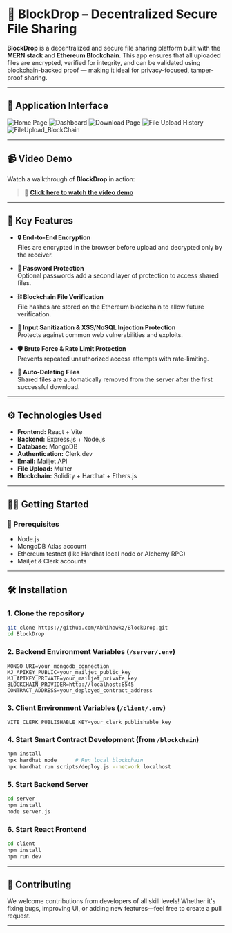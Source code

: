 # 🚀 BlockDrop – Decentralized Secure File Sharing

**BlockDrop** is a decentralized and secure file sharing platform built with the **MERN stack** and **Ethereum Blockchain**. This app ensures that all uploaded files are encrypted, verified for integrity, and can be validated using blockchain-backed proof — making it ideal for privacy-focused, tamper-proof sharing.

---

## 📸 Application Interface

![Home Page](https://drive.google.com/uc?id=16JJWOkLEqkbo5DY0EVoL4OHxUkzUhWmG)
![Dashboard](https://drive.google.com/uc?id=1vSePIkEX5Hk2g6x2Hghs8dKUFiB0F-Pj)
![Download Page](https://drive.google.com/uc?id=1vSePIkEX5Hk2g6x2Hghs8dKUFiB0F-Pj)
![File Upload History](https://drive.google.com/file/d/1IhfHHHmtTsvBa7ajyTfn6eDOkR55G_dh/view?usp=drive_link)
![FileUpload_BlockChain](https://drive.google.com/file/d/1Ew9H7LOSwwqiPO3YxS4grWoFz5VUEbo0/view?usp=sharing)



---

## 📹 Video Demo

Watch a walkthrough of **BlockDrop** in action:


> 🔗 **[Click here to watch the video demo](https://drive.google.com/drive/folders/1KUv6OraBeQ9FdYIn6fzZyj9tI-uR4zbd?usp=drive_link)**

---

## 🔐 Key Features

- **🔒 End-to-End Encryption**  
  Files are encrypted in the browser before upload and decrypted only by the receiver.

- **🔑 Password Protection**  
  Optional passwords add a second layer of protection to access shared files.

- **⛓️ Blockchain File Verification**  
  File hashes are stored on the Ethereum blockchain to allow future verification.

- **🧼 Input Sanitization & XSS/NoSQL Injection Protection**  
  Protects against common web vulnerabilities and exploits.

- **🛡️ Brute Force & Rate Limit Protection**  
  Prevents repeated unauthorized access attempts with rate-limiting.

- **📜 Auto-Deleting Files**  
  Shared files are automatically removed from the server after the first successful download.

---

## ⚙️ Technologies Used

- **Frontend:** React + Vite
- **Backend:** Express.js + Node.js
- **Database:** MongoDB
- **Authentication:** Clerk.dev
- **Email:** Mailjet API
- **File Upload:** Multer
- **Blockchain:** Solidity + Hardhat + Ethers.js

---

## 🧑‍💻 Getting Started

### 🔧 Prerequisites

- Node.js
- MongoDB Atlas account
- Ethereum testnet (like Hardhat local node or Alchemy RPC)
- Mailjet & Clerk accounts

---

## 🛠️ Installation

### 1. Clone the repository

```bash
git clone https://github.com/Abhihawkz/BlockDrop.git
cd BlockDrop
```

### 2. Backend Environment Variables (`/server/.env`)

```env
MONGO_URI=your_mongodb_connection
MJ_APIKEY_PUBLIC=your_mailjet_public_key
MJ_APIKEY_PRIVATE=your_mailjet_private_key
BLOCKCHAIN_PROVIDER=http://localhost:8545
CONTRACT_ADDRESS=your_deployed_contract_address
```

### 3. Client Environment Variables (`/client/.env`)

```env
VITE_CLERK_PUBLISHABLE_KEY=your_clerk_publishable_key
```

### 4. Start Smart Contract Development (from `/blockchain`)

```bash
npm install
npx hardhat node      # Run local blockchain
npx hardhat run scripts/deploy.js --network localhost
```

### 5. Start Backend Server

```bash
cd server
npm install
node server.js
```

### 6. Start React Frontend

```bash
cd client
npm install
npm run dev
```

---

## 🤝 Contributing

We welcome contributions from developers of all skill levels! Whether it's fixing bugs, improving UI, or adding new features—feel free to create a pull request.

---
